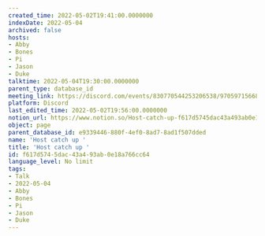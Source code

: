 ```yaml
---
created_time: 2022-05-02T19:41:00.0000000
indexDate: 2022-05-04
archived: false
hosts:
- Abby
- Bones
- Pi
- Jason
- Duke
talktime: 2022-05-04T19:30:00.0000000
parent_type: database_id
meeting_link: https://discord.com/events/830770544253206538/970597156681568276
platform: Discord
last_edited_time: 2022-05-02T19:56:00.0000000
notion_url: https://www.notion.so/Host-catch-up-f617d5745dac43a493ab0e18a766cc64
object: page
parent_database_id: e9339446-880f-4ef0-8ad7-8ad1f507dded
name: 'Host catch up '
title: 'Host catch up '
id: f617d574-5dac-43a4-93ab-0e18a766cc64
language_level: No limit
tags:
- Talk
- 2022-05-04
- Abby
- Bones
- Pi
- Jason
- Duke
---
```





